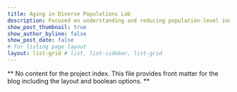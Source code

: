 ```yaml
---
title: Aging in Diverse Populations Lab
description: Focused on understanding and reducing population-level inequities, including the mechanisms and pathways through which the social environment intersects with biological processes to shape differential outcomes of health and well-being in later life.
show_post_thumbnail: true
show_author_byline: false
show_post_date: false
# for listing page layout
layout: list-grid # list, list-sidebar, list-grid
---
```


** No content for the project index. This file provides front matter for the blog including the layout and boolean options. **

